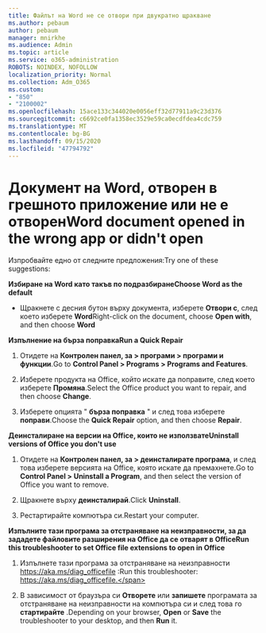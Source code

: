 ```yaml
---
title: Файлът на Word не се отвори при двукратно щракване
ms.author: pebaum
author: pebaum
manager: mnirkhe
ms.audience: Admin
ms.topic: article
ms.service: o365-administration
ROBOTS: NOINDEX, NOFOLLOW
localization_priority: Normal
ms.collection: Adm_O365
ms.custom:
- "850"
- "2100002"
ms.openlocfilehash: 15ace133c344020e0056eff32d77911a9c23d376
ms.sourcegitcommit: c6692ce0fa1358ec3529e59ca0ecdfdea4cdc759
ms.translationtype: MT
ms.contentlocale: bg-BG
ms.lasthandoff: 09/15/2020
ms.locfileid: "47794792"
---
```

# <a name="word-document-opened-in-the-wrong-app-or-didnt-open"></a><span data-ttu-id="a407d-102">Документ на Word, отворен в грешното приложение или не е отворен</span><span class="sxs-lookup"><span data-stu-id="a407d-102">Word document opened in the wrong app or didn't open</span></span>

<span data-ttu-id="a407d-103">Изпробвайте едно от следните предложения:</span><span class="sxs-lookup"><span data-stu-id="a407d-103">Try one of these suggestions:</span></span>

<span data-ttu-id="a407d-104">**Избиране на Word като такъв по подразбиране**</span><span class="sxs-lookup"><span data-stu-id="a407d-104">**Choose Word as the default**</span></span>

- <span data-ttu-id="a407d-105">Щракнете с десния бутон върху документа, изберете **Отвори с**, след което изберете **Word**</span><span class="sxs-lookup"><span data-stu-id="a407d-105">Right-click on the document, choose **Open with**, and then choose **Word**</span></span>

<span data-ttu-id="a407d-106">**Изпълнение на бърза поправка**</span><span class="sxs-lookup"><span data-stu-id="a407d-106">**Run a Quick Repair**</span></span>

1. <span data-ttu-id="a407d-107">Отидете на **Контролен панел, за > програми > програми и функции**.</span><span class="sxs-lookup"><span data-stu-id="a407d-107">Go to **Control Panel > Programs > Programs and Features**.</span></span>

2. <span data-ttu-id="a407d-108">Изберете продукта на Office, който искате да поправите, след което изберете **Промяна**.</span><span class="sxs-lookup"><span data-stu-id="a407d-108">Select the Office product you want to repair, and then choose **Change**.</span></span>

3. <span data-ttu-id="a407d-109">Изберете опцията " **бърза поправка** " и след това изберете **поправи**.</span><span class="sxs-lookup"><span data-stu-id="a407d-109">Choose the **Quick Repair** option, and then choose **Repair**.</span></span>

<span data-ttu-id="a407d-110">**Деинсталиране на версии на Office, които не използвате**</span><span class="sxs-lookup"><span data-stu-id="a407d-110">**Uninstall versions of Office you don't use**</span></span>

1. <span data-ttu-id="a407d-111">Отидете на **Контролен панел, за > деинсталирате програма**, и след това изберете версията на Office, която искате да премахнете.</span><span class="sxs-lookup"><span data-stu-id="a407d-111">Go to **Control Panel > Uninstall a Program**, and then select the version of Office you want to remove.</span></span>

2. <span data-ttu-id="a407d-112">Щракнете върху **деинсталирай**.</span><span class="sxs-lookup"><span data-stu-id="a407d-112">Click **Uninstall**.</span></span>

3. <span data-ttu-id="a407d-113">Рестартирайте компютъра си.</span><span class="sxs-lookup"><span data-stu-id="a407d-113">Restart your computer.</span></span>

<span data-ttu-id="a407d-114">**Изпълните тази програма за отстраняване на неизправности, за да зададете файловите разширения на Office да се отварят в Office**</span><span class="sxs-lookup"><span data-stu-id="a407d-114">**Run this troubleshooter to set Office file extensions to open in Office**</span></span>

1. <span data-ttu-id="a407d-115">Изпълнете тази програма за отстраняване на неизправности https://aka.ms/diag_officefile :</span><span class="sxs-lookup"><span data-stu-id="a407d-115">Run this troubleshooter: https://aka.ms/diag_officefile.</span></span>

2. <span data-ttu-id="a407d-116">В зависимост от браузъра си **Отворете** или **запишете** програмата за отстраняване на неизправности на компютъра си и след това го **стартирайте** .</span><span class="sxs-lookup"><span data-stu-id="a407d-116">Depending on your browser, **Open** or **Save** the troubleshooter to your desktop, and then **Run** it.</span></span>
